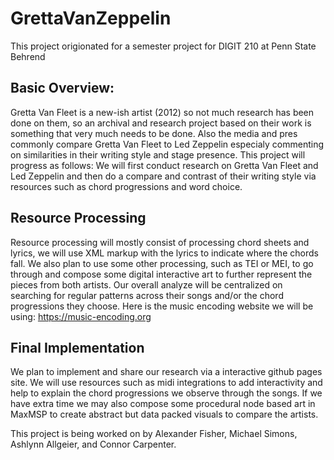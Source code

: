 # GrettaVanZeppelin
This project origionated for a semester project for DIGIT 210 at Penn State Behrend

## Basic Overview:
Gretta Van Fleet is a new-ish artist (2012) so not much research has been done on them, so an archival and research project based on their work is something that very much needs to be done. Also the media and pres commonly compare Gretta Van Fleet to Led Zeppelin especialy commenting on similarities in their writing style and stage presence. This project will progress as follows: We will first conduct research on Gretta Van Fleet and Led Zeppelin and then do a compare and contrast of their writing style via resources such as chord progressions and word choice.

## Resource Processing
Resource processing will mostly consist of processing chord sheets and lyrics, we will use XML markup with the lyrics to indicate where the chords fall.  We also plan to use some other processing, such as TEI or MEI, to go through and compose some digital interactive art to further represent the pieces from both artists. Our overall analyze will be centralized on searching for regular patterns across their songs and/or the chord progressions they choose.
Here is the music encoding website we will be using: https://music-encoding.org

## Final Implementation
We plan to implement and share our research via a interactive github pages site. We will use resources such as midi integrations to add interactivity and help to explain the chord progressions we observe through the songs. If we have extra time we may also compose some procedural node based art in MaxMSP to create abstract but data packed visuals to compare the artists.

This project is being worked on by Alexander Fisher, Michael Simons, Ashlynn Allgeier, and Connor Carpenter.
